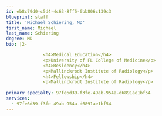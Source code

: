 ```yaml
---
id: eb8c79d0-c5d4-4c63-8ff5-6bb806c139c3
blueprint: staff
title: 'Michael Schiering, MD'
first_name: Michael
last_name: Schiering
degree: MD
bio: |2-

              <h4>Medical Education</h4>
              <p>University of FL College of Medicine</p>
              <h4>Residency</h4>
              <p>Mallinckrodt Institute of Radiology</p>
              <h4>Fellowship</h4>
              <p>Mallinckrodt Institute of Radiology</p>
          
primary_specialty: 97fe6d39-f3fe-49ab-954a-d6891ae1bf54
services:
  - 97fe6d39-f3fe-49ab-954a-d6891ae1bf54
---
```

